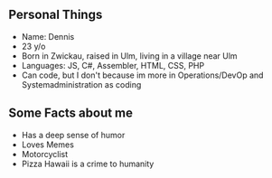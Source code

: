 ## Personal Things

* Name: Dennis
* 23 y/o
* Born in Zwickau, raised in Ulm, living in a village near Ulm
* Languages: JS, C#, Assembler, HTML, CSS, PHP
* Can code, but I don't because im more in Operations/DevOp and Systemadministration as coding

## Some Facts about me

* Has a deep sense of humor
* Loves Memes
* Motorcyclist
* Pizza Hawaii is a crime to humanity
